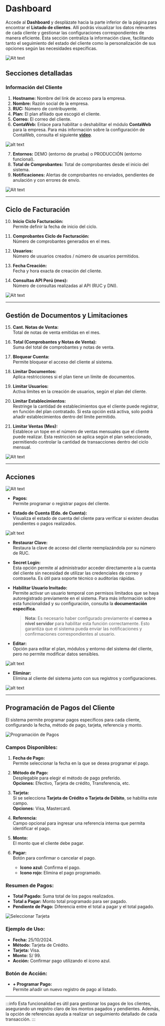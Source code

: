 # Dashboard 

Accede al **Dashboard** y desplázate hacia la parte inferior de la página para encontrar el **Listado de clientes**. Allí podrás visualizar los datos relevantes de cada cliente y gestionar las configuraciones correspondientes de manera eficiente. Esta sección centraliza la información clave, facilitando tanto el seguimiento del estado del cliente como la personalización de sus opciones según las necesidades específicas.

![Alt text](img/Dashboard_1.jpg)

## Secciones detalladas

### Información del Cliente
1. **Hostname:** Nombre del link de acceso para la empresa.
2. **Nombre:** Razón social de la empresa.
3. **RUC:** Número de contribuyente.
4. **Plan:** El plan afiliado que escogió el cliente.
5. **Correo:** El correo del cliente.
6. **ContaWeb:** Enlace para habilitar o deshabilitar el módulo **ContaWeb** para la empresa. Para más información sobre la configuración de ContaWeb, consulta el siguiente **[video](https://www.youtube.com/watch?v=SjVFLZfJUow)**.

![alt text](img/ContaWeb.jpg)

7. **Entornos:** DEMO (entorno de prueba) o PRODUCCIÓN (entorno funcional).
8. **Total de Comprobantes:** Total de comprobantes desde el inicio del sistema.
9. **Notificaciones:** Alertas de comprobantes no enviados, pendientes de anulación y con errores de envío.


![Alt text](img/Clientes_1.jpg)

---

## Ciclo de Facturación

10. **Inicio Ciclo Facturación:**  
   Permite definir la fecha de inicio del ciclo.

11. **Comprobantes Ciclo de Facturación:**  
   Número de comprobantes generados en el mes.

12. **Usuarios:**  
   Número de usuarios creados / número de usuarios permitidos.

13. **Fecha Creación:**  
   Fecha y hora exacta de creación del cliente.

14. **Consultas API Perú (mes):**  
   Número de consultas realizadas al API (RUC y DNI).

![Alt text](img/Clientes_2.jpg)

---

## Gestión de Documentos y Limitaciones

15. **Cant. Notas de Venta:**  
   Total de notas de venta emitidas en el mes.

16. **Total (Comprobantes y Notas de Venta):**  
   Suma del total de comprobantes y notas de venta.

17. **Bloquear Cuenta:**  
   Permite bloquear el acceso del cliente al sistema.

18. **Limitar Documentos:**  
   Aplica restricciones si el plan tiene un límite de documentos.

19. **Limitar Usuarios:**  
   Activa límites en la creación de usuarios, según el plan del cliente.

20. **Limitar Establecimientos:**  
   Restringe la cantidad de establecimientos que el cliente puede registrar, en función del plan contratado. Si esta opción está activa, solo podrá añadir establecimientos dentro del límite permitido.

21. **Limitar Ventas (Mes):**  
   Establece un tope en el número de ventas mensuales que el cliente puede realizar. Esta restricción se aplica según el plan seleccionado, permitiendo controlar la cantidad de transacciones dentro del ciclo mensual.

![Alt text](img/Clientes_3.jpg)

---

## Acciones

![Alt text](img/Clientes_4.jpg)

- **Pagos:**  
   Permite programar o registrar pagos del cliente.

- **Estado de Cuenta (Edo. de Cuenta):**  
   Visualiza el estado de cuenta del cliente para verificar si existen deudas pendientes o pagos realizados.

![alt text](img/Estado_Cuenta.jpg)

- **Restaurar Clave:**  
   Restaura la clave de acceso del cliente reemplazándola por su número de RUC.

- **Secret Login:**  
   Esta opción permite al administrador acceder directamente a la cuenta del cliente sin necesidad de utilizar las credenciales de correo y contraseña. Es útil para soporte técnico o auditorías rápidas.

- **Habilitar Usuario Invitado:**  
   Permite activar un usuario temporal con permisos limitados que se haya autoregistrado previamente en el sistema. Para más información sobre esta funcionalidad y su configuración, consulta la **documentación específica**.  

   > **Nota:** Es necesario haber configurado previamente el **correo a nivel servidor** para habilitar esta función correctamente. Esto garantiza que el sistema pueda enviar las notificaciones y confirmaciones correspondientes al usuario.


- **Editar:**  
   Opción para editar el plan, módulos y entorno del sistema del cliente, pero no permite modificar datos sensibles.

![alt text](img/Editar_Cliente.jpg)

- **Eliminar:**  
   Elimina al cliente del sistema junto con sus registros y configuraciones.

![alt text](img/Eliminar.jpg)

---

## Programación de Pagos del Cliente

El sistema permite programar pagos específicos para cada cliente, configurando la fecha, método de pago, tarjeta, referencia y monto.

![Programación de Pagos](img/Programacion_Pagos.jpg)

### Campos Disponibles:
1. **Fecha de Pago:**  
   Permite seleccionar la fecha en la que se desea programar el pago.

2. **Método de Pago:**  
   Desplegable para elegir el método de pago preferido.  
   **Opciones:** Efectivo, Tarjeta de crédito, Transferencia, etc.

3. **Tarjeta:**  
   Si se selecciona **Tarjeta de Crédito o Tarjeta de Débito**, se habilita este campo.  
   **Opciones:** Visa, Mastercard.

4. **Referencia:**  
   Campo opcional para ingresar una referencia interna que permita identificar el pago.

5. **Monto:**  
   El monto que el cliente debe pagar.

6. **Pagar:**  
   Botón para confirmar o cancelar el pago.  
   - **Icono azul:** Confirma el pago.  
   - **Icono rojo:** Elimina el pago programado.

### Resumen de Pagos:
- **Total Pagado:** Suma total de los pagos realizados.
- **Total a Pagar:** Monto total programado para ser pagado.
- **Pendiente de Pago:** Diferencia entre el total a pagar y el total pagado.

![Seleccionar Tarjeta](img/Seleccion_Tarjeta.jpg)

### Ejemplo de Uso:
- **Fecha:** 25/10/2024.  
- **Método:** Tarjeta de Crédito.  
- **Tarjeta:** Visa.  
- **Monto:** S/ 99.  
- **Acción:** Confirmar pago utilizando el ícono azul.

### Botón de Acción:
- **+ Programar Pago:**  
   Permite añadir un nuevo registro de pago al listado.

---

:::info
Esta funcionalidad es útil para gestionar los pagos de los clientes, asegurando un registro claro de los montos pagados y pendientes. Además, la opción de referencias ayuda a realizar un seguimiento detallado de cada transacción.
:::
